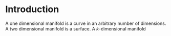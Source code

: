 # Introduction

A one dimensional manifold is a curve in an arbitrary number of dimensions. A two dimensional manifold is a surface. A $k$-dimensional manifold